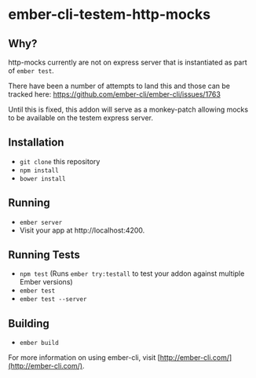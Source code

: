 # ember-cli-testem-http-mocks

## Why?

http-mocks currently are not on express server that is instantiated as part of `ember test`.

There have been a number of attempts to land this and those can be tracked here:
https://github.com/ember-cli/ember-cli/issues/1763

Until this is fixed, this addon will serve as a monkey-patch allowing mocks to be available on the testem express server.

## Installation

* `git clone` this repository
* `npm install`
* `bower install`

## Running

* `ember server`
* Visit your app at http://localhost:4200.

## Running Tests

* `npm test` (Runs `ember try:testall` to test your addon against multiple Ember versions)
* `ember test`
* `ember test --server`

## Building

* `ember build`

For more information on using ember-cli, visit [http://ember-cli.com/](http://ember-cli.com/).
